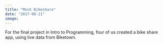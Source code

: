 ```yaml
---
title: "Mock Bikeshare"
date: "2017-08-21"
image: 
---
```


For the final project in Intro to Programming, four of us created a bike share app, using live data from Biketown. 